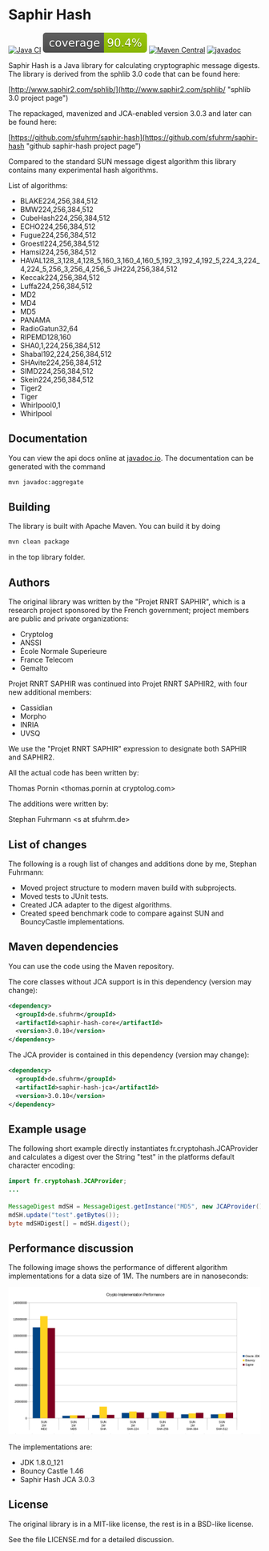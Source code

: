 Saphir Hash
===================

[![Java CI](https://github.com/sfuhrm/saphir-hash/actions/workflows/maven.yml/badge.svg)](https://github.com/sfuhrm/saphir-hash/actions/workflows/maven.yml)
[![Coverage](https://raw.githubusercontent.com/sfuhrm/saphir-hash/master/.github/badges/jacoco.svg)](https://github.com/sfuhrm/saphir-hash/actions/workflows/jacoco-badge.yml)
[![Maven Central](https://maven-badges.herokuapp.com/maven-central/de.sfuhrm/saphir-hash-core/badge.svg)](https://maven-badges.herokuapp.com/maven-central/de.sfuhrm/saphir-hash-core)
[![javadoc](https://javadoc.io/badge2/de.sfuhrm/saphir-hash-core/javadoc.svg)](https://javadoc.io/doc/de.sfuhrm/saphir-hash-core)

Saphir Hash is a Java library for calculating cryptographic message digests.
The library is derived from the sphlib 3.0 code that can be found here:

[http://www.saphir2.com/sphlib/](http://www.saphir2.com/sphlib/ "sphlib 3.0 project page")

The repackaged, mavenized and JCA-enabled version 3.0.3 and later can be found here:

[https://github.com/sfuhrm/saphir-hash](https://github.com/sfuhrm/saphir-hash "github saphir-hash project page")

Compared to the standard SUN message digest algorithm this library
contains many experimental hash algorithms.

List of algorithms:

* BLAKE224,256,384,512
* BMW224,256,384,512
* CubeHash224,256,384,512
* ECHO224,256,384,512
* Fugue224,256,384,512
* Groestl224,256,384,512
* Hamsi224,256,384,512
* HAVAL128_3,128_4,128_5,160_3,160_4,160_5,192_3,192_4,192_5,224_3,224_4,224_5,256_3,256_4,256_5
JH224,256,384,512
* Keccak224,256,384,512
* Luffa224,256,384,512
* MD2
* MD4
* MD5
* PANAMA
* RadioGatun32,64
* RIPEMD128,160
* SHA0,1,224,256,384,512
* Shabal192,224,256,384,512
* SHAvite224,256,384,512
* SIMD224,256,384,512
* Skein224,256,384,512
* Tiger2
* Tiger
* Whirlpool0,1
* Whirlpool

Documentation
----------------

You can view the api docs online at [javadoc.io](https://javadoc.io/doc/de.sfuhrm/saphir-hash-core).
The documentation can be generated with the command

```bash
mvn javadoc:aggregate
```

Building
----------------

The library is built with Apache Maven. You can build it by
doing

```bash
mvn clean package
```

in the top library folder.

Authors
----------------

The original library was written by the "Projet RNRT SAPHIR",
which is a research project sponsored by the French government;
project members are public and private organizations:

* Cryptolog
* ANSSI
* École Normale Superieure
* France Telecom
* Gemalto

Projet RNRT SAPHIR was continued into Projet RNRT SAPHIR2, with four new additional members:

* Cassidian
* Morpho
* INRIA
* UVSQ

We use the "Projet RNRT SAPHIR" expression to designate both SAPHIR and SAPHIR2.

All the actual code has been written by:

   Thomas Pornin &lt;thomas.pornin at cryptolog.com&gt;

The additions were written by:

   Stephan Fuhrmann &lt;s at sfuhrm.de&gt;

List of changes
----------------

The following is a rough list of changes and additions done by me,
Stephan Fuhrmann:

* Moved project structure to modern maven build with subprojects.
* Moved tests to JUnit tests.
* Created JCA adapter to the digest algorithms.
* Created speed benchmark code to compare against SUN and BouncyCastle implementations.

Maven dependencies
----------------

You can use the code using the Maven repository.

The core classes without JCA support is in this dependency (version may change):

```xml
<dependency>
  <groupId>de.sfuhrm</groupId>
  <artifactId>saphir-hash-core</artifactId>
  <version>3.0.10</version>
</dependency>
```

The JCA provider is contained in this dependency (version may change):

```xml
<dependency>
  <groupId>de.sfuhrm</groupId>
  <artifactId>saphir-hash-jca</artifactId>
  <version>3.0.10</version>
</dependency>
```

Example usage
----------------

The following short example directly instantiates
fr.cryptohash.JCAProvider and calculates a digest over
the String "test" in the platforms default character encoding:

```java
import fr.cryptohash.JCAProvider;
...

MessageDigest mdSH = MessageDigest.getInstance("MD5", new JCAProvider());
mdSH.update("test".getBytes());
byte mdSHDigest[] = mdSH.digest();
```

Performance discussion
----------------

The following image shows the performance of different algorithm implementations
for a data size of 1M. The numbers are in nanoseconds:

![Performance Chart](graphics/Crypto-Perf.png "Algorithm implementations for 1M of data")

The implementations are:

* JDK 1.8.0_121
* Bouncy Castle 1.46
* Saphir Hash JCA 3.0.3

License
----------------

The original library is in a MIT-like license, the rest is in a BSD-like license.

See the file LICENSE.md for a detailed discussion.
